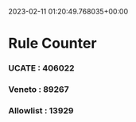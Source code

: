 2023-02-11 01:20:49.768035+00:00
# Rule Counter 
 ### UCATE : 406022

 ### Veneto : 89267

 ### Allowlist : 13929